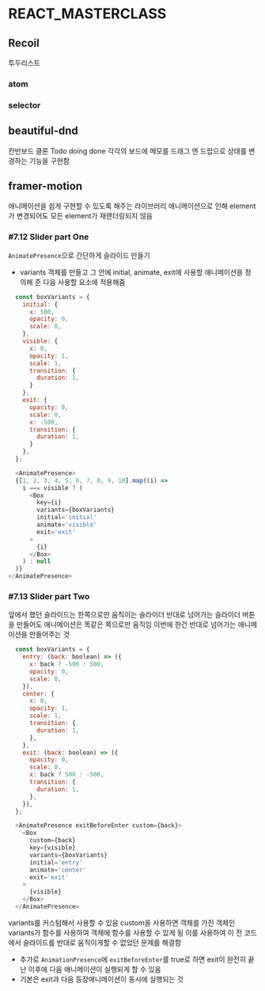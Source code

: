 #  REACT_MASTERCLASS

## Recoil
 투두리스트

### atom

### selector 

## beautiful-dnd
칸반보드 클론
Todo doing done 각각의 보드에 메모를 드래그 앤 드랍으로 상태를 변경하는 기능을 구현함

## framer-motion
애니메이션을 쉽게 구현할 수 있도록 해주는 라이브러리
애니메이션으로 인해 element가 변경되어도 모든 element가 재랜더링되지 않음

### #7.12 Slider part One

`AnimatePresence`으로 간단하게 슬라이드 만들기

- variants 객체를 만들고 그 안에 initial, animate, exit에 사용할 애니메이션을 정의해 준 다음 사용할 요소에 적용해줌

```js
  const boxVariants = {
    initial: {
      x: 500,
      opacity: 0,
      scale: 0,
    },
    visible: {
      x: 0,
      opacity: 1,
      scale: 1,
      transition: {
        duration: 1,
      }
    },
    exit: {
      opacity: 0,
      scale: 0,
      x: -500,
      transition: {
        duration: 1,
      }
    },
  };

  <AnimatePresence>
  {[1, 2, 3, 4, 5, 6, 7, 8, 9, 10].map((i) =>
    i === visible ? (
      <Box
        key={i}
        variants={boxVariants}
        initial='initial'
        animate='visible'
        exit='exit'
      >
        {i}
      </Box>
    ) : null
  )}
</AnimatePresence>
```

### #7.13 Slider part Two

앞에서 했던 슬라이드는 한쪽으로만 움직이는 슬라이더
반대로 넘어가는 슬라이더 버튼을 만들어도 애니메이션은 똑같은 쪽으로만 움직임
이번에 한건 반대로 넘어가는 애니메이션을 만들어주는 것

```js
  const boxVariants = {
    entry: (back: boolean) => ({
      x: back ? -500 : 500,
      opacity: 0,
      scale: 0,
    }),
    center: {
      x: 0,
      opacity: 1,
      scale: 1,
      transition: {
        duration: 1,
      },
    },
    exit: (back: boolean) => ({
      opacity: 0,
      scale: 0,
      x: back ? 500 : -500,
      transition: {
        duration: 1,
      },
    }),
  };

  <AnimatePresence exitBeforeEnter custom={back}>
    <Box
      custom={back}
      key={visible}
      variants={boxVariants}
      initial='entry'
      animate='center'
      exit='exit'
    >
      {visible}
    </Box>
  </AnimatePresence>
```

variants를 커스텀해서 사용할 수 있음
custom을 사용하면 객체를 가진 객체인 variants가 함수를 사용하여 객체에 함수를 사용할 수 있게 됨
이를 사용하여 이 전 코드에서 슬라이드를 반대로 움직이게할 수 없었던 문제를 해결함

+ 추가로 `AnimationPresence`에 `exitBeforeEnter`를 true로 하면 exit이 완전히 끝난 이후에 다음 애니메이션이 실행되게 할 수 있음
+ 기본은 exit과 다음 등장애니메이션이 동시에 실행되는 것
